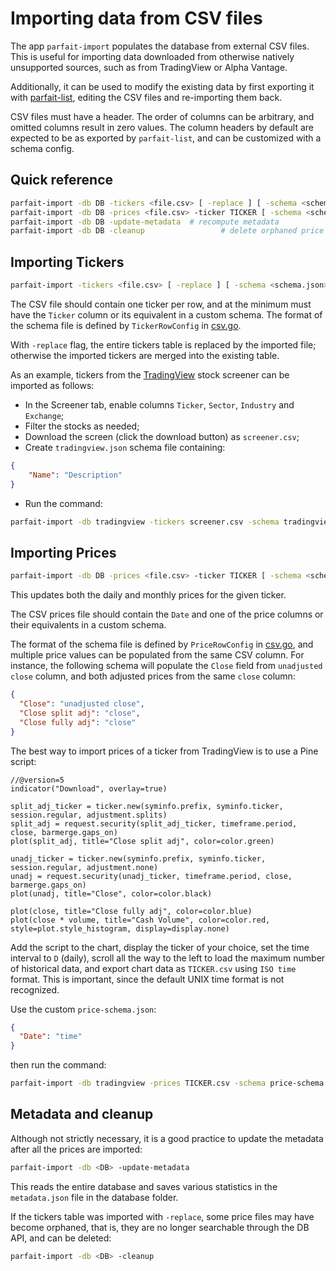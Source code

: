 # Importing data from CSV files

The app `parfait-import` populates the database from external CSV files. This is useful for importing data downloaded from otherwise natively unsupported sources, such as from TradingView or Alpha Vantage.

Additionally, it can be used to modify the existing data by first exporting it with [parfait-list], editing the CSV files and re-importing them back.

CSV files must have a header. The order of columns can be arbitrary, and omitted
columns result in zero values.  The column headers by default are expected to be
as exported by `parfait-list`, and can be customized with a schema config.

## Quick reference

```sh
parfait-import -db DB -tickers <file.csv> [ -replace ] [ -schema <schema.json> ]
parfait-import -db DB -prices <file.csv> -ticker TICKER [ -schema <schema.json> ]
parfait-import -db DB -update-metadata  # recompute metadata
parfait-import -db DB -cleanup                 # delete orphaned price files
```

## Importing Tickers

```sh
parfait-import -tickers <file.csv> [ -replace ] [ -schema <schema.json> ]
```

The CSV file should contain one ticker per row, and at the minimum must have the
`Ticker` column or its equivalent in a custom schema. The format of the schema
file is defined by `TickerRowConfig` in [csv.go].

With `-replace` flag, the entire tickers table is replaced by the imported file;
otherwise the imported tickers are merged into the existing table.

As an example, tickers from the [TradingView] stock screener can be imported as
follows:

- In the Screener tab, enable columns `Ticker`, `Sector`, `Industry` and
  `Exchange`;
- Filter the stocks as needed;
- Download the screen (click the download button) as `screener.csv`;
- Create `tradingview.json` schema file containing:

```json
{
    "Name": "Description"
}
```

- Run the command:

```sh
parfait-import -db tradingview -tickers screener.csv -schema tradingview.json
```

## Importing Prices

```sh
parfait-import -db DB -prices <file.csv> -ticker TICKER [ -schema <schema.json> ]
```

This updates both the daily and monthly prices for the given ticker.

The CSV prices file should contain the `Date` and one of the price columns or
their equivalents in a custom schema.

The format of the schema file is defined by `PriceRowConfig` in [csv.go], and
multiple price values can be populated from the same CSV column. For instance,
the following schema will populate the `Close` field from `unadjusted close`
column, and both adjusted prices from the same `close` column:

```json
{
  "Close": "unadjusted close",
  "Close split adj": "close",
  "Close fully adj": "close"
}
```

The best way to import prices of a ticker from TradingView is to use a Pine script:

```
//@version=5
indicator("Download", overlay=true)

split_adj_ticker = ticker.new(syminfo.prefix, syminfo.ticker, session.regular, adjustment.splits)
split_adj = request.security(split_adj_ticker, timeframe.period, close, barmerge.gaps_on)
plot(split_adj, title="Close split adj", color=color.green)

unadj_ticker = ticker.new(syminfo.prefix, syminfo.ticker, session.regular, adjustment.none)
unadj = request.security(unadj_ticker, timeframe.period, close, barmerge.gaps_on)
plot(unadj, title="Close", color=color.black)

plot(close, title="Close fully adj", color=color.blue)
plot(close * volume, title="Cash Volume", color=color.red, style=plot.style_histogram, display=display.none)
```

Add the script to the chart, display the ticker of your choice, set the time
interval to `D` (daily), scroll all the way to the left to load the maximum
number of historical data, and export chart data as `TICKER.csv` using `ISO
time` format. This is important, since the default UNIX time format is not
recognized.

Use the custom `price-schema.json`:

```json
{
  "Date": "time"
}
```

then run the command:

```sh
parfait-import -db tradingview -prices TICKER.csv -schema price-schema.json
```

## Metadata and cleanup

Although not strictly necessary, it is a good practice to update the metadata
after all the prices are imported:

```sh
parfait-import -db <DB> -update-metadata
```

This reads the entire database and saves various statistics in the
`metadata.json` file in the database folder.

If the tickers table was imported with `-replace`, some price files may have
become orphaned, that is, they are no longer searchable through the DB API, and
can be deleted:

```sh
parfait-import -db <DB> -cleanup
```

[parfait-list]: ../parfait-list
[csv.go]: ../../db/csv.go
[TradingView]: https://www.tradingview.com
